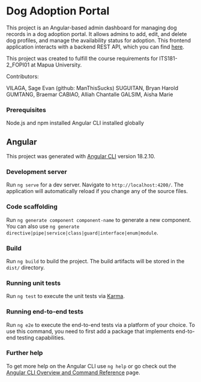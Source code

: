 # Dog Adoption Portal
This project is an Angular-based admin dashboard for managing dog records in a dog adoption portal. It allows admins to add, edit, and delete dog profiles, and manage the availability status for adoption. This frontend application interacts with a backend REST API, which you can find [here](https://github.com/ManThisSucks/ITS181-2-Proj-Backend).

This project was created to fulfill the course requirements for ITS181-2_FOPI01 at Mapua University.

Contributors:

VILAGA, Sage Evan (github: ManThisSucks)
SUGUITAN, Bryan Harold
GUMTANG, Braemar
CABIAO, Alliah Chantalle
GALSIM, Aisha Marie

### Prerequisites
Node.js and npm installed
Angular CLI installed globally

## Angular

This project was generated with [Angular CLI](https://github.com/angular/angular-cli) version 18.2.10.

### Development server

Run `ng serve` for a dev server. Navigate to `http://localhost:4200/`. The application will automatically reload if you change any of the source files.

### Code scaffolding

Run `ng generate component component-name` to generate a new component. You can also use `ng generate directive|pipe|service|class|guard|interface|enum|module`.

### Build

Run `ng build` to build the project. The build artifacts will be stored in the `dist/` directory.

### Running unit tests

Run `ng test` to execute the unit tests via [Karma](https://karma-runner.github.io).

### Running end-to-end tests

Run `ng e2e` to execute the end-to-end tests via a platform of your choice. To use this command, you need to first add a package that implements end-to-end testing capabilities.

### Further help

To get more help on the Angular CLI use `ng help` or go check out the [Angular CLI Overview and Command Reference](https://angular.dev/tools/cli) page.

